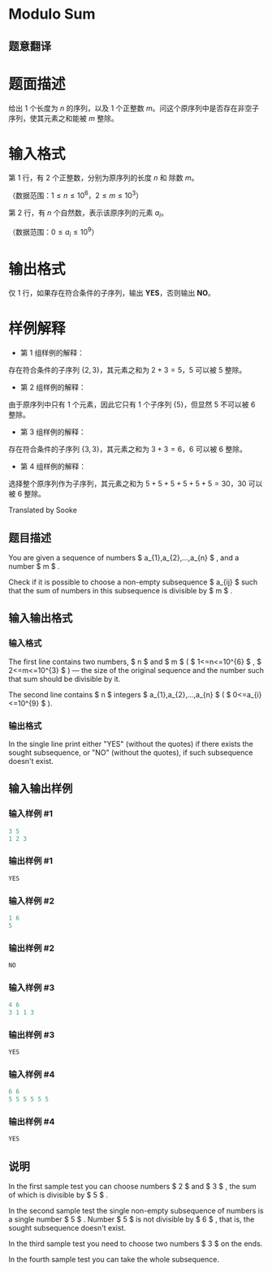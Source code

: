 # Modulo Sum

## 题意翻译

# 题面描述

给出 $1$ 个长度为 $n$ 的序列，以及 $1$ 个正整数 $m$。问这个原序列中是否存在非空子序列，使其元素之和能被 $m$ 整除。

# 输入格式

第 $1$ 行，有 $2$ 个正整数，分别为原序列的长度 $n$ 和 除数 $m$。

（数据范围：$1 \leqslant n \leqslant 10^{6}$，$2 \leqslant m \leqslant 10^{3}$）

第 $2$ 行，有 $n$ 个自然数，表示该原序列的元素 $a_i$。

（数据范围：$0 \leqslant a_i \leqslant 10^{9}$）

# 输出格式

仅 $1$ 行，如果存在符合条件的子序列，输出 **YES**，否则输出 **NO**。

# 样例解释

- 第 $1$ 组样例的解释：

存在符合条件的子序列 $\{2,3\}$，其元素之和为 $2 + 3 = 5$，$5$ 可以被 $5$ 整除。

- 第 $2$ 组样例的解释：

由于原序列中只有 $1$ 个元素，因此它只有 $1$ 个子序列 $\{5\}$，但显然 $5$ 不可以被 $6$ 整除。

- 第 $3$ 组样例的解释：

存在符合条件的子序列 $\{3,3\}$，其元素之和为 $3 + 3 = 6$，$6$ 可以被 $6$ 整除。

- 第 $4$ 组样例的解释：

选择整个原序列作为子序列，其元素之和为 $5 + 5 + 5 + 5 + 5 + 5 = 30$，$30$ 可以被 $6$ 整除。

Translated by Sooke

## 题目描述

You are given a sequence of numbers $ a_{1},a_{2},...,a_{n} $ , and a number $ m $ .

Check if it is possible to choose a non-empty subsequence $ a_{ij} $ such that the sum of numbers in this subsequence is divisible by $ m $ .

## 输入输出格式

### 输入格式

The first line contains two numbers, $ n $ and $ m $ ( $ 1<=n<=10^{6} $ , $ 2<=m<=10^{3} $ ) — the size of the original sequence and the number such that sum should be divisible by it.

The second line contains $ n $ integers $ a_{1},a_{2},...,a_{n} $ ( $ 0<=a_{i}<=10^{9} $ ).

### 输出格式

In the single line print either "YES" (without the quotes) if there exists the sought subsequence, or "NO" (without the quotes), if such subsequence doesn't exist.

## 输入输出样例

### 输入样例 #1

```cpp
3 5
1 2 3

```
### 输出样例 #1

```cpp
YES

```
### 输入样例 #2

```cpp
1 6
5

```
### 输出样例 #2

```cpp
NO

```
### 输入样例 #3

```cpp
4 6
3 1 1 3

```
### 输出样例 #3

```cpp
YES

```
### 输入样例 #4

```cpp
6 6
5 5 5 5 5 5

```
### 输出样例 #4

```cpp
YES

```
## 说明

In the first sample test you can choose numbers $ 2 $ and $ 3 $ , the sum of which is divisible by $ 5 $ .

In the second sample test the single non-empty subsequence of numbers is a single number $ 5 $ . Number $ 5 $ is not divisible by $ 6 $ , that is, the sought subsequence doesn't exist.

In the third sample test you need to choose two numbers $ 3 $ on the ends.

In the fourth sample test you can take the whole subsequence.

